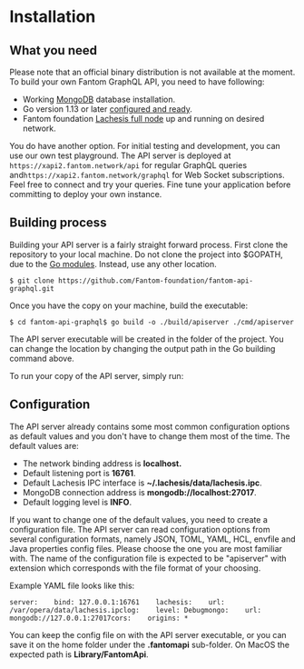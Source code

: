 # Installation

## What you need <a id="what-you-need"></a>

Please note that an official binary distribution is not available at the moment. To build your own Fantom GraphQL API, you need to have following:

* Working [MongoDB](https://docs.mongodb.com/manual/installation/) database installation.
* Go version 1.13 or later [configured and ready](https://golang.org/doc/install).
* Fantom foundation [Lachesis full node](https://github.com/Fantom-foundation/go-lachesis) up and running on desired network.

You do have another option. For initial testing and development, you can use our own test playground. The API server is deployed at `https://xapi2.fantom.network/api` for regular GraphQL queries and`https://xapi2.fantom.network/graphql` for Web Socket subscriptions. Feel free to connect and try your queries. Fine tune your application before committing to deploy your own instance.

## Building process <a id="building-process"></a>

Building your API server is a fairly straight forward process. First clone the repository to your local machine. Do not clone the project into $GOPATH, due to the [Go modules](https://blog.golang.org/using-go-modules). Instead, use any other location.

```text
$ git clone https://github.com/Fantom-foundation/fantom-api-graphql.git
```

Once you have the copy on your machine, build the executable:

```text
$ cd fantom-api-graphql$ go build -o ./build/apiserver ./cmd/apiserver
```

 The API server executable will be created in the folder of the project. You can change the location by changing the output path in the Go building command above.

To run your copy of the API server, simply run:

## Configuration <a id="configuration"></a>

The API server already contains some most common configuration options as default values and you don't have to change them most of the time. The default values are:

* The network binding address is **localhost.**
* Default listening port is **16761**.
* Default Lachesis IPC interface is **~/.lachesis/data/lachesis.ipc**.
* MongoDB connection address is **mongodb://localhost:27017**.
* Default logging level is **INFO**.

If you want to change one of the default values, you need to create a configuration file. The API server can read configuration options from several configuration formats, namely JSON, TOML, YAML, HCL, envfile and Java properties config files. Please choose the one you are most familiar with. The name of the configuration file is expected to be "apiserver" with extension which corresponds with the file format of your choosing.

Example YAML file looks like this:

```text
server:    bind: 127.0.0.1:16761    lachesis:    url: /var/opera/data/lachesis.ipclog:    level: Debugmongo:    url: mongodb://127.0.0.1:27017cors:    origins: *
```

You can keep the config file on with the API server executable, or you can save it on the home folder under the **.fantomapi** sub-folder. On MacOS the expected path is **Library/FantomApi**.

